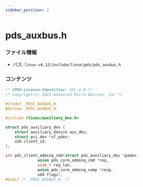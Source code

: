 ```yaml
---
sidebar_position: 2
---
```

# pds_auxbus.h

### ファイル情報

- パス: `linux-v6.12/include/linux/pds/pds_auxbus.h`

### コンテンツ

```h
/* SPDX-License-Identifier: GPL-2.0 */
/* Copyright(c) 2023 Advanced Micro Devices, Inc */

#ifndef _PDSC_AUXBUS_H_
#define _PDSC_AUXBUS_H_

#include <linux/auxiliary_bus.h>

struct pds_auxiliary_dev {
	struct auxiliary_device aux_dev;
	struct pci_dev *vf_pdev;
	u16 client_id;
};

int pds_client_adminq_cmd(struct pds_auxiliary_dev *padev,
			  union pds_core_adminq_cmd *req,
			  size_t req_len,
			  union pds_core_adminq_comp *resp,
			  u64 flags);
#endif /* _PDSC_AUXBUS_H_ */

```
